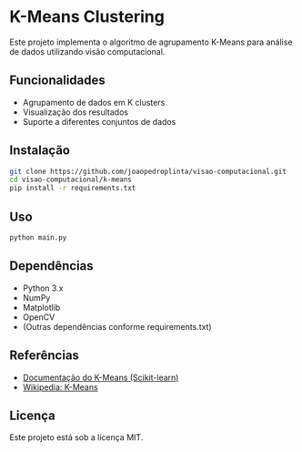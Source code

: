 # K-Means Clustering

Este projeto implementa o algoritmo de agrupamento K-Means para análise de dados utilizando visão computacional.

## Funcionalidades

- Agrupamento de dados em K clusters
- Visualização dos resultados
- Suporte a diferentes conjuntos de dados

## Instalação

```bash
git clone https://github.com/joaopedroplinta/visao-computacional.git
cd visao-computacional/k-means
pip install -r requirements.txt
```

## Uso

```bash
python main.py
```

## Dependências

- Python 3.x
- NumPy
- Matplotlib
- OpenCV
- (Outras dependências conforme requirements.txt)

## Referências

- [Documentação do K-Means (Scikit-learn)](https://scikit-learn.org/stable/modules/clustering.html#k-means)
- [Wikipedia: K-Means](https://pt.wikipedia.org/wiki/K-means)

## Licença

Este projeto está sob a licença MIT.